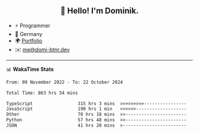 <h2 align="center">👋 Hello! I'm Dominik.</h2>

- ⚡ Programmer
- 📍 Germany
- 🌍 [Portfolio](https://domi-btnr.dev)
- ✉️ [me@domi-btnr.dev](mailto://me@domi-btnr.dev)

---
📊 **WakaTime Stats**
<!--START_SECTION:waka-->

```txt
From: 09 November 2022 - To: 22 October 2024

Total Time: 863 hrs 54 mins

TypeScript                 315 hrs 3 mins  >>>>>>>>>----------------   36.47 %
JavaScript                 190 hrs 1 min   >>>>>>-------------------   22.00 %
Other                      70 hrs 18 mins  >>-----------------------   08.14 %
Python                     57 hrs 48 mins  >>-----------------------   06.69 %
JSON                       41 hrs 20 mins  >------------------------   04.79 %
```

<!--END_SECTION:waka-->
